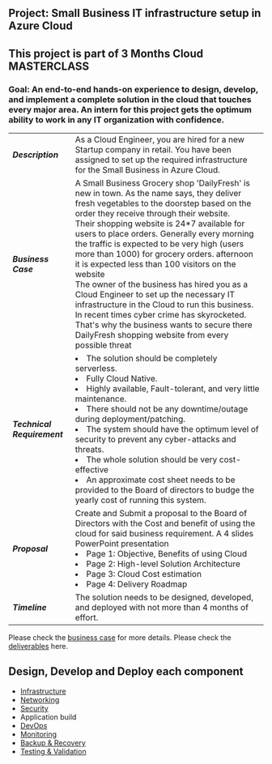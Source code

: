 ## Project: Small Business IT infrastructure setup in Azure Cloud

## This project is part of 3 Months Cloud MASTERCLASS

### Goal: An end-to-end hands-on experience to design, develop, and implement a complete solution in the cloud that touches every major area. An intern for this project gets the optimum ability to work in any IT organization with confidence.  

|   |   |
|---|---|
|  ***Description*** |  As a Cloud Engineer, you are hired for a new Startup company in retail. You have been assigned to set up the required infrastructure for the Small Business in Azure Cloud. | 
| ***Business Case***  |  A Small Business Grocery shop 'DailyFresh' is new in town. As the name says, they deliver fresh vegetables to the doorstep based on the order they receive through their website. <br>Their shopping website is 24*7 available for users to place orders. Generally every morning the traffic is expected to be very high (users more than 1000) for grocery orders. afternoon it is expected less than 100 visitors on the website<br> The owner of the business has hired you as a Cloud Engineer to set up the necessary IT infrastructure in the Cloud to run this business. In recent times cyber crime has skyrocketed. That's why the business wants to secure there DailyFresh shopping website from every possible threat |
|  ***Technical Requirement*** |  <ui> <li> The solution should be completely serverless. </li> <li>Fully Cloud Native. </li> <li> Highly available, Fault-tolerant, and very little maintenance. </li> <li>There should not be any downtime/outage during deployment/patching. </li> <li> The system should have the optimum level of security to prevent any cyber-attacks and threats.</li> <li> The whole solution should be very cost-effective </li> <li> An approximate cost sheet needs to be provided to the Board of directors to budge the yearly cost of running this system.| 
|  ***Proposal*** | Create and Submit a proposal to the Board of Directors with the Cost and benefit of using the cloud for said business requirement. A 4 slides PowerPoint presentation <ui> <li> Page 1: Objective, Benefits of using Cloud </li> <li>Page 2: High-level Solution Architecture </li> <li> Page 3: Cloud Cost estimation </li> <li> Page 4: Delivery Roadmap </li></ui>| 
|  ***Timeline*** |  The solution needs to be designed, developed, and deployed with not more than 4 months of effort. | 

Please check the [business case]() for more details. 
Please check the [deliverables](https://github.com/e2eSolutionArchitect/azure-cloud-masterclass/blob/main/projects/small-business-setup/11-deliverables.md) here. 

## Design, Develop and Deploy each component 

- [Infrastructure](https://github.com/e2eSolutionArchitect/azure-cloud-masterclass/blob/main/projects/small-business-setup/05-infra-requirements.md)
- [Networking](https://github.com/e2eSolutionArchitect/azure-cloud-masterclass/blob/main/projects/small-business-setup/06-networking-requirements.md)
- [Security](https://github.com/e2eSolutionArchitect/azure-cloud-masterclass/blob/main/projects/small-business-setup/03-security-requirements.md)
- Application build
- [DevOps](https://github.com/e2eSolutionArchitect/azure-cloud-masterclass/blob/main/projects/small-business-setup/07-devops-requirements.md)
- [Monitoring](https://github.com/e2eSolutionArchitect/azure-cloud-masterclass/blob/main/projects/small-business-setup/08-monitoring-requirements.md)
- [Backup & Recovery](https://github.com/e2eSolutionArchitect/azure-cloud-masterclass/blob/main/projects/small-business-setup/09-backup-requirements.md)
- [Testing & Validation](https://github.com/e2eSolutionArchitect/azure-cloud-masterclass/blob/main/projects/small-business-setup/10-qa-testing.md)
